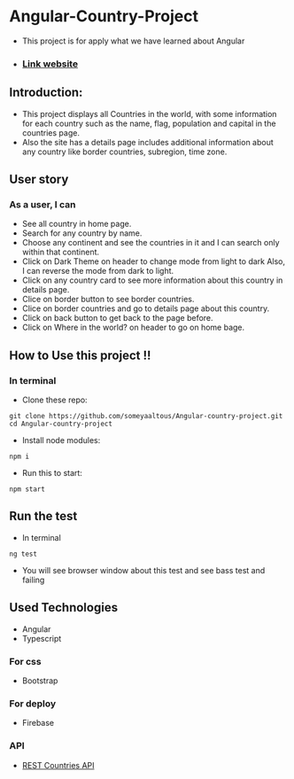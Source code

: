 # Angular-Country-Project

- This project is for apply what we have learned about Angular

- ### [Link website](https://angular-country-app.web.app/countries)


## Introduction:
- This project displays all Countries in the world, with some information for each country such as the name, flag, population and capital in the countries page.
- Also the site has a details page includes additional information about any country like border countries, subregion, time zone.

## User story
### As a user, I can
-  See all country in home page.
-  Search for any country by name.
-  Choose any continent and see the countries in it and I can search only within that continent.
-  Click on Dark Theme on header to change mode from light to dark Also, I can reverse the mode from dark to light.
-  Click on any country card  to see more information about this country in details page.
-  Clice on border button to see border countries.
-  Clice on border countries and go to details page about this country.
-  Click on back button to get back to the page before.
-  Click on Where in the world? on header to go on home bage.


## How to Use this project !!
### In terminal
- Clone these repo:
```
git clone https://github.com/someyaaltous/Angular-country-project.git
cd Angular-country-project
```
- Install node modules:
```
npm i
```
- Run this to start:
```
npm start
```
## Run the test
- In terminal
```
ng test
```
- You will see browser window about this test and see bass test and failing

## Used Technologies
- Angular
- Typescript 

### For css
- Bootstrap

### For deploy
- Firebase

### API
- [REST Countries API](https://restcountries.eu/)

